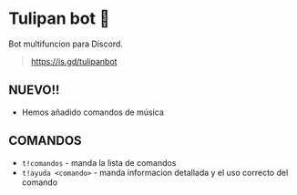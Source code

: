 # Tulipan bot 🌷

Bot multifuncion para Discord.
> https://is.gd/tulipanbot

## NUEVO!!

* Hemos añadido comandos de música

## COMANDOS

* `t!comandos` - manda la lista de comandos
* `t!ayuda <comando>` - manda informacion detallada y el uso correcto del comando
